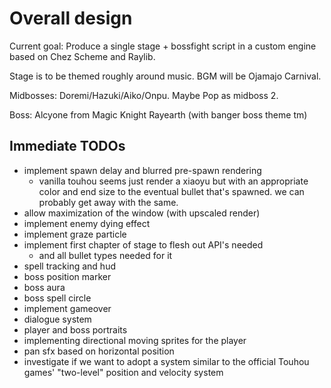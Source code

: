 # Overall design
Current goal: Produce a single stage + bossfight script in a custom engine based on Chez
Scheme and Raylib.

Stage is to be themed roughly around music. BGM will be Ojamajo Carnival.

Midbosses: Doremi/Hazuki/Aiko/Onpu. Maybe Pop as midboss 2.

Boss: Alcyone from Magic Knight Rayearth (with banger boss theme tm)

## Immediate TODOs
* implement spawn delay and blurred pre-spawn rendering
  * vanilla touhou seems just render a xiaoyu but with an appropriate color and end size
	to the eventual bullet that's spawned. we can probably get away with the same.
* allow maximization of the window (with upscaled render)
* implement enemy dying effect
* implement graze particle
* implement first chapter of stage to flesh out API's needed
  * and all bullet types needed for it
* spell tracking and hud
* boss position marker
* boss aura
* boss spell circle
* implement gameover
* dialogue system
* player and boss portraits
* implementing directional moving sprites for the player
* pan sfx based on horizontal position
* investigate if we want to adopt a system similar to the official Touhou games'
  "two-level" position and velocity system
